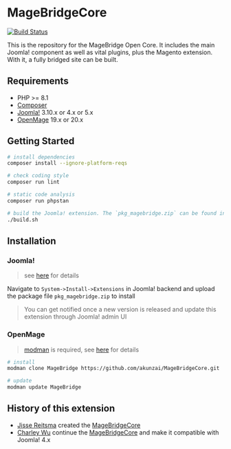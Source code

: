 # MageBridgeCore

[![Build Status][build-badge]][build]

[build]: https://github.com/akunzai/MageBridgeCore/actions?query=workflow%3ABuild
[build-badge]: https://github.com/akunzai/MageBridgeCore/workflows/Build/badge.svg

This is the repository for the MageBridge Open Core. It includes the main Joomla! component as well as vital plugins, plus the Magento extension. With it, a fully bridged site can be built.

## Requirements

- PHP >= 8.1
- [Composer](https://getcomposer.org/)
- [Joomla!](https://www.joomla.org/) 3.10.x or 4.x or 5.x
- [OpenMage](https://github.com/OpenMage/magento-lts) 19.x or 20.x

## Getting Started

```sh
# install dependencies
composer install --ignore-platform-reqs

# check coding style
composer run lint

# static code analysis
composer run phpstan

# build the Joomla! extension. The `pkg_magebridge.zip` can be found in the `dist/` directory
./build.sh
```

## Installation

### Joomla!

> see [here](./.devcontainer/joomla/) for details

Navigate to `System->Install->Extensions` in Joomla! backend and upload the package file `pkg_magebridge.zip` to install

> You can get notified once a new version is released and update this extension through Joomla! admin UI

### OpenMage

> [modman](https://github.com/colinmollenhour/modman) is required,
> see [here](./.devcontainer/openmage/) for details

```sh
# install
modman clone MageBridge https://github.com/akunzai/MageBridgeCore.git

# update
modman update MageBridge
```

## History of this extension

- [Jisse Reitsma](https://github.com/jissereitsma) created the [MageBridgeCore](https://github.com/MageBridge/MageBridgeCore)
- [Charley Wu](https://github.com/akunzai) continue the [MageBridgeCore](https://github.com/akunzai/MageBridgeCore) and make it compatible with Joomla! 4.x
